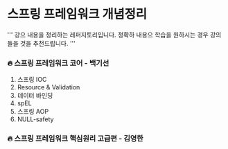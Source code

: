 # 스프링 프레임워크 개념정리

'''
강으 내용을 정리하는 레퍼지토리입니다.
정확하 내용으 학습을 원하시는 경우 강의 들을 것을 추천드립니다.
'''

### :fire: 스프링 프레임워크 코어 - 백기선
1. 스프링 IOC
2. Resource & Validation
3. 데이터 바인딩
4. spEL
5. 스프링 AOP
6. NULL-safety


### 🔥 스프링 프레임워크 핵심원리 고급편 - 김영한
